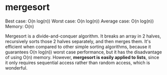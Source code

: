 # mergesort

Best case: O(n log(n))
Worst case: O(n log(n))
Average case: O(n log(n))
Memory: O(n)

Mergesort is a divide-and-conquer algorithm. It breaks an array in 2 halves, recursively sorts those 2 halves separately, and then merges them. It's efficient when compared to other simple sorting algorithms, because it guarantees O(n log(n)) worst case performance, but it has the disadvantage of using O(n) memory. However, **mergesort is easily applied to lists**, since it only requires sequential access rather than random access, which is wonderful.
